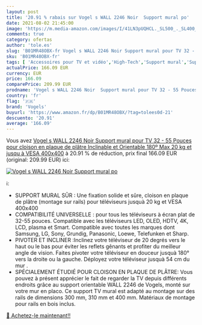 ```yaml
---
layout: post
title: '20.91 % rabais sur Vogel s WALL 2246 Noir  Support mural po'
date: 2021-08-02 21:45:00
image: 'https://m.media-amazon.com/images/I/41LN3pUQHCL._SL500_._SL400_.jpg'
comments: true
category: ofertas
author: 'tole.es'
slug: 'B01MR48OBX-fr Vogel s WALL 2246 Noir Support mural pour TV 32 - 55...'
sku: 'B01MR48OBX-fr'
tags: [ 'Accessoires pour TV et vidéo','High-Tech','Support mural','Supports et meubles TV','TV, vidéo et home cinéma','vogels', ]
actualPrice: 166.09 EUR
currency: EUR
price: 166.09
comparePrice: 209.99 EUR
prodname: 'Vogel s WALL 2246 Noir  Support mural pour TV 32 - 55 Pouces pour cloison en plaque de plâtre  Inclinable et Orientable 180º  Max 20 kg et jusqu  à VESA 400x400'
country: 'fr'
flag: '🇫🇷'
brand: 'Vogels'
buyurl: 'https://www.amazon.fr/dp/B01MR48OBX/?tag=tolees0d-21'
descuento: '20.91'
average: '166.09'
---
```


Vous avez [Vogel s WALL 2246 Noir  Support mural pour TV 32 - 55 Pouces pour cloison en plaque de plâtre  Inclinable et Orientable 180º  Max 20 kg et jusqu  à VESA 400x400](https://www.amazon.fr/dp/B01MR48OBX/?tag=tolees0d-21)  à  20.91 % de réduction, prix final  166.09 EUR (original: 209.99 EUR) ici:

[![Vogel s WALL 2246 Noir  Support mural po](https://m.media-amazon.com/images/I/41LN3pUQHCL._SL500_._SL400_.jpg)](https://www.amazon.fr/dp/B01MR48OBX/?tag=tolees0d-21)

ℹ️:

- SUPPORT MURAL SÛR : Une fixation solide et sûre, cloison en plaque de plâtre (montage sur rails) pour téléviseurs jusquà 20 kg et VESA 400x400
- COMPATIBILITÉ UNIVERSELLE : pour tous les téléviseurs à écran plat de 32-55 pouces. Compatible avec les téléviseurs LED, OLED, HDTV, 4K, LCD, plasma et Smart. Compatible avec toutes les marques dont Samsung, LG, Sony, Grundig, Panasonic, Loewe, Telefunken et Sharp.
- PIVOTER ET INCLINER :Inclinez votre téléviseur de 20 degrés vers le haut ou le bas pour éviter les reflets gênants et profiter du meilleur angle de vision. Faites pivoter votre téléviseur en douceur jusquà 180° vers la droite ou la gauche. Déployez votre téléviseur jusquà 54 cm du mur .
- SPÉCIALEMENT ÉTUDIÉ POUR CLOISON EN PLAQUE DE PLÂTRE: Vous pouvez à présent apprécier le fait de regarder la TV depuis différents endroits grâce au support orientable WALL 2246 de Vogels, monté sur votre mur en placo. Ce support TV mural est adapté au montage sur des rails de dimensions 300 mm, 310 mm et 400 mm. Matériaux de montage pour rails en bois inclus.

[🛒 Achetez-le maintenant!!](https://www.amazon.fr/dp/B01MR48OBX/?tag=tolees0d-21)
